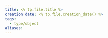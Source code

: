 ```yaml
---
title: <% tp.file.title %>
creation date: <% tp.file.creation_date() %>
tags:
  - type/object
aliases:
---
```


